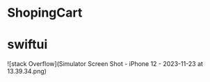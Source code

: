 # ShopingCart 
# swiftui
![stack Overflow](Simulator Screen Shot - iPhone 12 - 2023-11-23 at 13.39.34.png)
